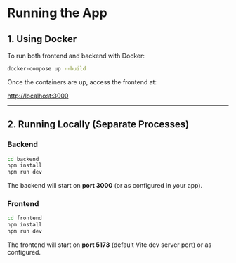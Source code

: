 # Running the App

## 1. Using Docker

To run both frontend and backend with Docker:

```bash
docker-compose up --build
```

Once the containers are up, access the frontend at:

[http://localhost:3000](http://localhost:3000)

---

## 2. Running Locally (Separate Processes)

### Backend

```bash
cd backend
npm install
npm run dev
```

The backend will start on **port 3000** (or as configured in your app).

### Frontend

```bash
cd frontend
npm install
npm run dev
```

The frontend will start on **port 5173** (default Vite dev server port) or as configured.
